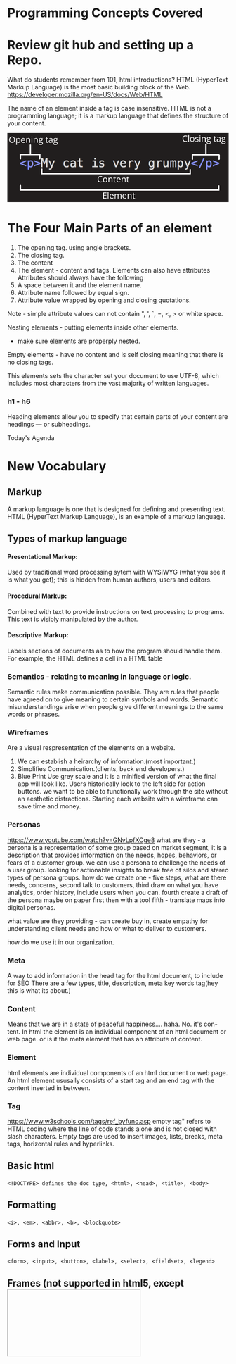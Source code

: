 # Programming Concepts Covered

# Review git hub and setting up a Repo. 

What do students remember from 101, html introductions?
HTML (HyperText Markup Language) is the most basic building block of the Web. https://developer.mozilla.org/en-US/docs/Web/HTML

The name of an element inside a tag is case insensitive.
HTML is not a programming language; it is a markup language that defines the structure of your content.

![Screen Shot](images/grumpy-cat-small.png)

# The Four Main Parts of an element
1. The opening tag. using angle brackets.
2. The closing tag. 
3. The content
4. The element - content and tags. 
Elements can also have attributes
Attributes should always have the following
1. A space between it and the element name.
2. Attribute name followed by equal sign. 
3. Attribute value wrapped by opening and closing quotations.

Note - simple attribute values can not contain 
", ', `, =, <, > or white space.


Nesting elements - putting elements inside other elements. 
- make sure elements are properply nested.

Empty elements - have no content and is self closing meaning that there is no closing tags. 
<!DOCTYPE html>
<html></html>
<head></head>
<meta charset="utf-8"> This elements sets the character set your document to use UTF-8, which includes most characters from the vast majority of written languages.
<title></title>
<body></body>

### h1 - h6
Heading elements allow you to specify that certain parts of your content are headings — or subheadings.

Today's Agenda 

# New Vocabulary

## Markup
A markup language is one that is designed for defining and presenting text. HTML (HyperText Markup Language), is an example of a markup language.

## Types of markup language

#### Presentational Markup: 
Used by traditional word processing sytem with WYSIWYG (what you see it is what you get); this is hidden from human authors, users and editors. 
#### Procedural Markup:
Combined with text to provide instructions on text processing to programs. This text is visibly manipulated by the author. 
#### Descriptive Markup:
Labels sections of documents as to how the program should handle them. For example, the HTML <td> defines a cell in a HTML table




### Semantics - relating to meaning in language or logic.
Semantic rules make communication possible. They are rules that people have agreed on to give meaning to certain symbols and words. Semantic misunderstandings arise when people give different meanings to the same words or phrases.


### Wireframes
Are a visual respresentation of the elements on a website. 
1. We can establish a heirarchy of information.(most important.) 
2. Simplifies Communication.(clients, back end developers.)  
3. Blue Print 
Use grey scale and it is a minified version of what the final app will look like. 
Users historically look to the left side for action buttons. 
we want to be able to functionally work through the site without an aesthetic distractions.
Starting each website with a wireframe can save time and money. 

### Personas
https://www.youtube.com/watch?v=GNvLpfXCge8
what are they - a persona is a representation of some group based on 
market segment, it is a description that provides information on the needs, hopes, behaviors, or fears of a customer group. 
we can use a persona to challenge the needs of a user group. looking for actionable insights to break free of silos and stereo types of persona groups.
how do we create one - five steps, what are there needs, concerns, 
second talk to customers, 
third draw on what you have analytics, order history, include users when you can.
fourth create a draft of the persona maybe on paper first then with a tool 
fifth - translate maps into digital personas. 

what value are they providing - can create buy in, create empathy for understanding client needs and how or what to deliver to customers. 

how do we use it in our organization.

### Meta
A way to add information in the head tag for the html document, to include for SEO 
There are a few types, title, description, meta key words tag(hey this is what its about.) 

### Content 
Means that we are in a state of peaceful happiness.... haha. 
No. it's con-tent. In html the element is an individual component of an html document or web page. 
or is it the meta element that has an attribute of content. 
<head>
<meta name="description" content="Free Web tutorials">
<meta name="keywords" content="HTML,CSS,XML,JavaScript">
</head>

### Element
html elements are individual components of an html document or web page.
An html element ususally consists of a start tag and an end tag with the content inserted in between. 

### Tag
https://www.w3schools.com/tags/ref_byfunc.asp
empty tag" refers to HTML coding where the line of code stands alone and is not closed with slash characters. Empty tags are used to insert images, lists, breaks, meta tags, horizontal rules and hyperlinks.

## Basic html
 `<!DOCTYPE> defines the doc type, <html>, <head>, <title>, <body>`
## Formatting
 `<i>, <em>, <abbr>, <b>, <blockquote>`

## Forms and Input
 `<form>, <input>, <button>, <label>, <select>, <fieldset>, <legend>`

## Frames (not supported in html5, except <iframe> === Defines an inline frame)

## Images
 `<img>, <canvas>, <svg>`

## Audio and Video
 `<audio>, <source>, <track>`

## Links
 `<a>, <links>, <nav>`

## Lists
` <ul>, <ol>, <li>`

## Tables
` <Table>, <caption>, <th>, <tr>, <td>`

## Styles and Semantics.
 `<div>, <section>, <header>, <aside>`

## Meta Info. 
 `<head> <meta> <base>`

## Structure vs Presentation
Structure equals the neccessary parts of the html doc needed to create a working document, as well as the semantic and structured markup of its contents. 
Presentation is the style of the content and how it is aesthetically recieved to the user, Sound is a part of presentation. How does accessiblity fit in? 

## Programing 
 `<script>,<embed>,<param>`

 